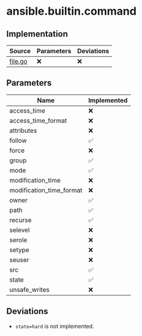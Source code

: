 # ansible.builtin.command

## Implementation

| Source                            | Parameters | Deviations |
|-----------------------------------|------------|------------|
| [file.go](../../pkg/exec/file.go) | :x:        | :x:        |

## Parameters

| Name                     | Implemented        |
|--------------------------|--------------------|
| access_time              | :x:                |
| access_time_format       | :x:                |
| attributes               | :x:                |
| follow                   | :white_check_mark: |
| force                    | :x:                |
| group                    | :white_check_mark: |
| mode                     | :white_check_mark: |
| modification_time        | :x:                |
| modification_time_format | :x:                |
| owner                    | :white_check_mark: |
| path                     | :white_check_mark: |
| recurse                  | :white_check_mark: |
| selevel                  | :x:                |
| serole                   | :x:                |
| setype                   | :x:                |
| seuser                   | :x:                |
| src                      | :white_check_mark: |
| state                    | :white_check_mark: |
| unsafe_writes            | :x:                |

## Deviations

* `state=hard` is not implemented.
